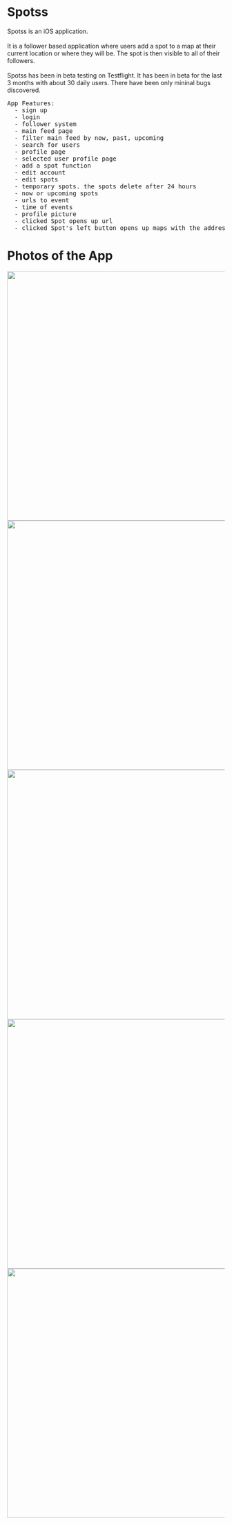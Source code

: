 <!DOCTYPE HTML>

<html>  
<h1 style="font-color: gray;">Spotss</h1>
<p>Spotss is an iOS application. </br></br>It is a follower based application where users add a spot to a map at their current location or where they will be.
The spot is then visible to all of their followers. <br><br>
Spotss has been in beta testing on Testflight. It has been in beta for the last 3 months with about 30 daily users. There have been only mininal bugs discovered. 
<pre>
App Features:
  - sign up
  - login
  - follower system
  - main feed page
  - filter main feed by now, past, upcoming
  - search for users
  - profile page
  - selected user profile page
  - add a spot function
  - edit account
  - edit spots
  - temporary spots. the spots delete after 24 hours
  - now or upcoming spots
  - urls to event
  - time of events
  - profile picture
  - clicked Spot opens up url
  - clicked Spot's left button opens up maps with the address already entered
</pre>
</p>
<h1 style="font-color: gray;">Photos of the App</h1>
<img height=576 src="http://caseycorvino.co/images/spots_pictures/1.png"/>
<img  height=576 src="http://caseycorvino.co/images/spots_pictures/2.png"/>
<img  height=576 src="http://caseycorvino.co/images/spots_pictures/3.png"/>
<img  height=576 src="http://caseycorvino.co/images/spots_pictures/4.png"/>
<img  height=576 src="http://caseycorvino.co/images/spots_pictures/5.png"/>
</html>
